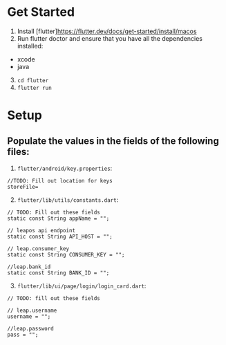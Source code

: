 # Get Started
1. Install [flutter]https://flutter.dev/docs/get-started/install/macos
2. Run flutter doctor and ensure that you have all the dependencies installed:
  - xcode
  - java
3. `cd flutter`
4. `flutter run`

# Setup
## Populate the values in the fields of the following files:
1.  `flutter/android/key.properties`:
```
//TODO: Fill out location for keys
storeFile=
```
2. `flutter/lib/utils/constants.dart`:
```
// TODO: Fill out these fields
static const String appName = "";

// leapos api endpoint
static const String API_HOST = "";

// leap.consumer_key
static const String CONSUMER_KEY = "";

//leap.bank_id
static const String BANK_ID = "";
```

3. `flutter/lib/ui/page/login/login_card.dart`:
```
// TODO: fill out these fields

// leap.username
username = "";

//leap.password
pass = "";
```
